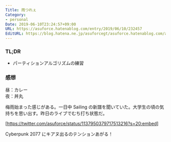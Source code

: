 ```yaml
---
Title: 雨つれぇ
Category:
- personal
Date: 2019-06-10T23:24:57+09:00
URL: https://asuforce.hatenablog.com/entry/2019/06/10/232457
EditURL: https://blog.hatena.ne.jp/asuforcegt/asuforce.hatenablog.com/atom/entry/17680117127195080293
---
```


### TL;DR
- パーティションアルゴリズムの練習


### 感想
昼：カレー  
夜：丼丸

梅雨始まった感じがある。一日中 Sailing の新譜を聞いていた。大学生の頃の気持ちを思い出す。昨日のライブでむち打ち状態だ。


[https://twitter.com/asuforce/status/1137950379717513216?s=20:embed]


Cyberpunk 2077 にキアヌ出るのテンションあがる！
